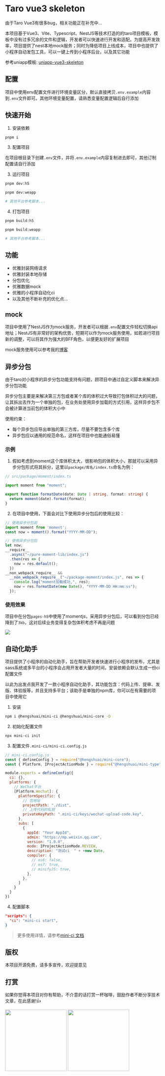 # Taro vue3 skeleton

由于Taro Vue3有很多bug，相关功能正在补充中...

本项目基于Vue3、Vite、Typescript、NestJS等技术打造的的taro项目模板，模板中没有过多冗余的文件和逻辑，开发者可以快速进行开发和适配。为提高开发效率，项目提供了nest本地mock服务；同时为降低项目上线成本，项目中也提供了小程序自动发包工具，可以一键上传到小程序后台，以及其它功能

参考uniapp模板: [uniapp-vue3-skeleton](https://github.com/ihengshuai/uniapp-vue3-ts-skeleton)

## 配置
项目中使用env配置文件进行环境变量区分，默认直接拷贝`.env.example`内容到`.env`文件即可。其他环境变量配置，请熟悉变量配置逻辑后自行添加

## 快速开始

1. 安装依赖
```sh
pnpm i
```

3. 配置项目

在项目根目录下创建`.env`文件，并将`.env.example`内容复制进去即可，其他订制配置请自行添加

3. 运行项目
```sh
pnpm dev:h5

pnpm dev:weapp

# 其他平台参考脚本...
```

4. 打包项目
```sh
pnpm build:h5

pnpm build:weapp

# 其他平台参考脚本...
```

## 功能
- 优雅封装网络请求
- 优雅封装本地存储
- 分包优化
- 优雅数据mock
- 优雅的小程序自动化ci
- 以及其他不断补充的优化点...

## mock
项目中使用了NestJS作为mock服务，开发者可以根据`.env`配置文件轻松切换api地址；NestJS有非常好的架构优势，短期可以作为mock服务使用，如若进行项目新的调整，可以将其作为强大的BFF角色，以便更友好的扩展项目

mock服务使用可以参考我的[博客](https://blog.usword.cn/frontend/nestjs/base.html)

## 异步分包
由于taro对小程序的异步分包功能支持有问题，顾项目中通过自定义脚本来解决异步分包功能

异步分包主要是来解决第三方包或者某个库的体积过大导致打包体积过大的问题，让其拆出去作为一个单独的包，在业务处使用异步加载的方式引用，这样异步包不会被计算进当前包的体积大小中

使用约束：
- 每个异步包应导出单独的第三方库，尽量不要包含多个库
- 异步包应以通用的规范命名，这样在项目中也能通俗易懂

### 示例
1. 假如考虑到moment这个库体积太大，很影响包的体积大小，那就可以采用异步分包形式将其拆分，这里以`package/库名/index.ts`命名为例：

```ts
// src/package/moment/index.ts

import moment from "moment";

export function formatDate(date: Date | string, format: string) {
  return moment(date).format(format);
}
```

2. 在项目中使用，下面会对比下使用异步分包后的使用比较：
```ts
// 使用异步分包前
import moment from 'moment';
const now = moment().format("YYYY-MM-DD");

// 使用异步分包后
let now;
__require__
  .async("~/pure-moment-lib/index.js")
  .then(res => {
    now = res.default();
  })
__non_webpack_require__ &&
  __non_webpack_require__("~/package-moment/index.js", res => {
    console.log("moment加载成功,", res);
    now = res.formatDate(new Date(), "YYYY-MM-DD HH:mm:ss");
  });
```

### 使用效果
项目中在分包`pages-h5`中使用了momentjs，采用异步分包后，可以看到分包已经降到了`3kb`，这对后续业务变得复杂包体积考虑不再是问题

![](https://ihengshuai-demo1.oss-cn-beijing.aliyuncs.com/mp-bundler-analyzer.png)

## 自动化助手
项目提供了小程序的自动化助手，旨在帮助开发者快速进行小程序的发布，尤其是sass系统或多平台的小程序会占用开发者大量的时间，安装依赖会默认生成一份ci配置文件

以此为出发点我开发了一款小程序自动化助手，其功能包含：代码上传、提审、发版、体验版等，并且支持多平台；该助手是单独的npm库，你可以在有需要的项目中使用它

1. 安装
```sh
npm i @hengshuai/mini-ci @hengshuai/mini-core -D 
```

2. 初始化配置文件
```sh
npx mini-ci init
```

3. 配置文件`.mini-ci/mini-ci.config.js`
```js
// mini-ci.config.js
const { defineConfig } = require("@hengshuai/mini-core");
const { Platform, IProjectActionMode } = require("@hengshuai/mini-type");

module.exports = defineConfig({
  ci: {},
  platforms: {
    // WeChat平台
    [Platform.Wechat]: {
      platformSpecific: {
        // 包地址
        projectPath: "./dist",
        // 上传代码的私钥
        privateKeyPath: ".mini-ci/keys/wechat-upload-code.key",
      },
      subs: [
        {
          appId: "Your AppId",
          admin: "https://mp.weixin.qq.com",
          version: "1.0.0",
          mode: IProjectActionMode.REVIEW,
          description: "测试ci  " + +new Date,
          compiler: {
            // es6: false,
            // es7: true,
            // minifyJS: true,
          },
        },
      ]
    }
  }
})
```

4. 配置脚本
```package.json
"scripts": {
  "ci": "mini-ci start",
}
```

> 更多使用详情，请参考[mini-ci 文档](https://github.com/ihengshuai/mini-ci)

## 版权
本项目开源免费，请多多宣传，欢迎提意见

## 打赏
如果你觉得本项目对你有帮助，不介意的话打赏一杯咖啡，鼓励作者不断分享技术文章，在此感谢!:thumbsup:

<div>
<img src="https://ihengshuai-demo1.oss-cn-beijing.aliyuncs.com/005HV6Avgy1h72anu40usj30dw0dw40j.jpg" width=200>
<img src="https://ihengshuai-demo1.oss-cn-beijing.aliyuncs.com/005HV6Avgy1h72ap99ym1j30b40b4abq.jpg" width=200>
</div>
